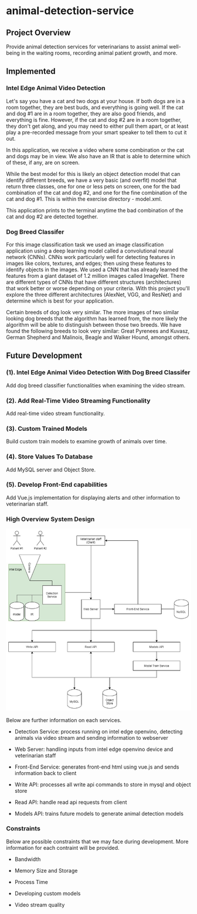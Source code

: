 # animal-detection-service

## Project Overview
Provide animal detection services for veterinarians to assist animal well-being in the waiting rooms, recording animal patient growth, and more. 

## Implemented
### Intel Edge Animal Video Detection
Let's say you have a cat and two dogs at your house. If both dogs are in a room together, they are best buds, and everything is going well. If the cat and dog #1 are in a room together, they are also good friends, and everything is fine. However, if the cat and dog #2 are in a room together, they don't get along, and you may need to either pull them apart, or at least play a pre-recorded message from your smart speaker to tell them to cut it out.

In this application, we receive a video where some combination or the cat and dogs may be in view. We also have an IR that is able to determine which of these, if any, are on screen.

While the best model for this is likely an object detection model that can identify different breeds, we have a very basic (and overfit) model that return three classes, one for one or less pets on screen, one for the bad combination of the cat and dog #2, and one for the fine combination of the cat and dog #1. This is within the exercise directory - model.xml.

This application prints to the terminal anytime the bad combination of the cat and dog #2 are detected together.

### Dog Breed Classifer
For this image classification task we used an image classification application using a deep learning model called a convolutional neural network (CNNs). CNNs work particularly well for detecting features in images like colors, textures, and edges; then using these features to identify objects in the images. We used a CNN that has already learned the features from a giant dataset of 1.2 million images called ImageNet. There are different types of CNNs that have different structures (architectures) that work better or worse depending on your criteria. With this project you'll explore the three different architectures (AlexNet, VGG, and ResNet) and determine which is best for your application.

Certain breeds of dog look very similar. The more images of two similar looking dog breeds that the algorithm has learned from, the more likely the algorithm will be able to distinguish between those two breeds. We have found the following breeds to look very similar: Great Pyrenees and Kuvasz, German Shepherd and Malinois, Beagle and Walker Hound, amongst others.


## Future Development

### (1). Intel Edge Animal Video Detection With Dog Breed Classifer
Add dog breed classifier functionalities when examining the video stream.

### (2). Add Real-Time Video Streaming Functionality
Add real-time video stream functionality.

### (3). Custom Trained Models
Build custom train models to examine growth of animals over time.

### (4). Store Values To Database
Add MySQL server and Object Store.

### (5). Develop Front-End capabilities
Add Vue.js implementation for displaying alerts and other information to veterinarian staff.

### High Overview System Design
![alt text](animal-detection-service.jpg)

Below are further information on each services.
- Detection Service: process running on intel edge openvino, detecting animals via video stream and sending information to webserver

- Web Server: handling inputs from intel edge openvino device and veterinarian staff

- Front-End Service: generates front-end html using vue.js and sends information back to client

- Write API: processes all write api commands to store in mysql and object store

- Read API: handle read api requests from client

- Models API: trains future models to generate animal detection models

### Constraints
Below are possible constraints that we may face during development. More information for each contraint will be provided.
- Bandwidth

- Memory Size and Storage

- Process Time

- Developing custom models

- Video stream quality